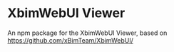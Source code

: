 # XbimWebUI Viewer
An npm package for the XbimWebUI Viewer, based on https://github.com/xBimTeam/XbimWebUI/
